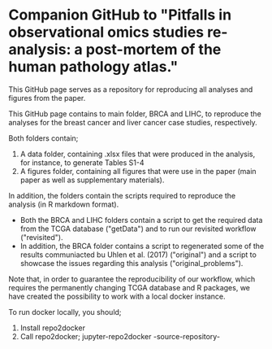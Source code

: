 # Companion GitHub to "Pitfalls in observational omics studies re-analysis: a post-mortem of the human pathology atlas."

This GitHub page serves as a repository for reproducing all analyses and figures from the paper.

This GitHub page contains to main folder, BRCA and LIHC, to reproduce the analyses for the breast cancer and liver cancer case studies, respectively.

Both folders contain; 

1. A data folder, containing .xlsx files that were produced in the analysis, for instance,  to generate Tables S1-4
2. A figures folder, containing all figures that were use in the paper (main paper as well as supplementary materials).

In addition, the folders contain the scripts required to reproduce the analysis (in R markdown format). 

- Both the BRCA and LIHC folders contain a script to get the required data from the TCGA database ("getData") and to run our revisited workflow ("revisited").
- In addition, the BRCA folder contains a script to regenerated some of the results communiacted bu Uhlen et al. (2017) ("original") 
and a script to showcase the issues regarding this analysis ("original_problems").

Note that, in order to guarantee the reproducibility of our workflow, which requires the permanently changing TCGA database and R packages,
we have created the possibility to work with a local docker instance. 

To run docker locally, you should;

1. Install repo2docker
2. Call repo2docker; jupyter-repo2docker -source-repository-


